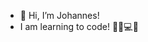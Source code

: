 - 👋 Hi, I’m Johannes!
- I am learning to code! 👩‍💻💻🚀

<!---
johannesvahakangas/johannesvahakangas is a ✨ special ✨ repository because its `README.md` (this file) appears on your GitHub profile.
You can click the Preview link to take a look at your changes.
--->
